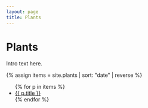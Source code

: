 ```yaml
---
layout: page
title: Plants
---
```


# Plants

Intro text here.

{% assign items = site.plants | sort: "date" | reverse %}
<ul>
{% for p in items %}
<li><a href="{{ p.url | relative_url }}">{{ p.title }}</a></li>
{% endfor %}
</ul>
